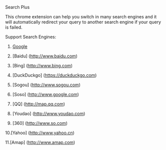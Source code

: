 Search Plus

This chrome extension can help you switch in many search engines 
and it will automatically redirect your query to another search engine if your query is failed.

Support Search Engines:
1. [Google](http://www.google.com)

2. [Baidu] (http://www.baidu.com)

3. [Bing] (http://www.bing.com)

4. [DuckDuckgo] (https://duckduckgo.com)

5. [Sogou] (http://www.sogou.com)

6. [Soso] (http://www.google.com)

7. [QQ] (http://map.qq.com)

8. [Youdao] (http://www.youdao.com)

9. [360] (http://www.so.com)

10.[Yahoo] (http://www.yahoo.cn)

11.[Amap] (http://www.amap.com)